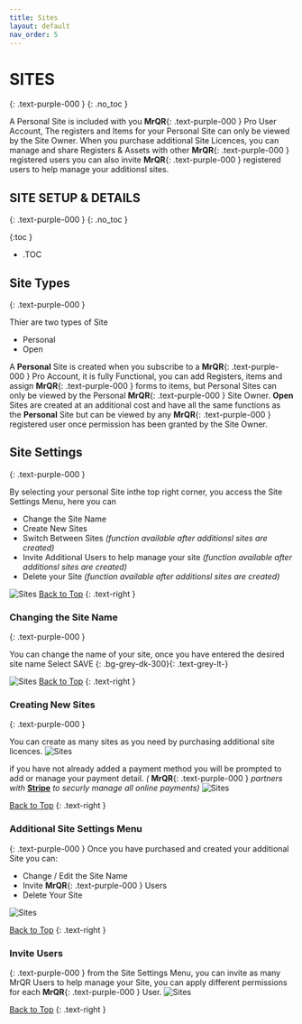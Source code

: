 ```yaml
---
title: Sites
layout: default
nav_order: 5
---
```

# **SITES**
{: .text-purple-000 }
{: .no_toc }

A Personal Site is included with you **MrQR**{: .text-purple-000 } Pro User Account, The registers and Items for your Personal Site can only be viewed by the Site Owner. When you purchase additional Site Licences, you can manage and share Registers & Assets with other **MrQR**{: .text-purple-000 } registered users you can also invite **MrQR**{: .text-purple-000 } registered users to help manage your additionsl sites.

## SITE SETUP & DETAILS
{: .text-purple-000 }
{: .no_toc }

{:toc }
- .TOC

## Site Types
{: .text-purple-000 }

Thier are two types of Site

* Personal
* Open

A **Personal** Site is created when you subscribe to a **MrQR**{: .text-purple-000 } Pro Account, it is fully Functional, you can add Registers, items and assign **MrQR**{: .text-purple-000 } forms to items, but Personal Sites can only be viewed by the Personal **MrQR**{: .text-purple-000 } Site Owner. **Open** Sites are created at an additional cost and have all the same functions as the **Personal** Site but can be viewed by any **MrQR**{: .text-purple-000 } registered user once permission has been granted by the Site Owner.

## Site Settings
{: .text-purple-000 }

By selecting your personal Site inthe top right corner, you access the Site Settings Menu, here you can
* Change the Site Name
* Create New Sites
* Switch Between Sites *(function available after additionsl sites are created)*
* Invite Additional Users to help manage your site *(function available after additionsl sites are created)*
* Delete your Site *(function available after additionsl sites are created)*
  
![Sites](/assets/images/MrQR_Site_Menu.png "Site Menu")
[Back to Top](https://docs.mrqr.me/sites/)
{: .text-right }

### Changing the Site Name
{: .text-purple-000 }

You can change the name of your site, once you have entered the desired site name Select 
SAVE {: .bg-grey-dk-300}{: .text-grey-lt-}

![Sites](/assets/images/MrQR_Site_Change_Name.png "Change Name")
[Back to Top](https://docs.mrqr.me/sites/)
{: .text-right }

### Creating New Sites
{: .text-purple-000 }

You can create as many sites as you need by purchasing additional site licences.
![Sites](/assets/images/MrQR_Sites_Create_New.png "Payment Details")

if you have not already added a payment method you will be prompted to add or manage your payment detail. *(*
**MrQR**{: .text-purple-000 } *partners with*
[**Stripe**](https://stripe.com/en-gb) *to securly manage all online payments)*
![Sites](/assets/images/MrQR_Payment_Details.png "Payment Details")

[Back to Top](https://docs.mrqr.me/sites/)
{: .text-right }

### Additional Site Settings Menu
{: .text-purple-000 }
Once you have purchased and created your additional Site you can:
* Change / Edit the Site Name
* Invite **MrQR**{: .text-purple-000 } Users
* Delete Your Site

![Sites](/assets/images/MrQR_Sites_New_Site.png "New Site Settings")

[Back to Top](https://docs.mrqr.me/sites/)
{: .text-right }


### Invite Users
{: .text-purple-000 }
from the Site Settings Menu, you can invite as many MrQR Users to help manage your Site, you can apply different permissions for each **MrQR**{: .text-purple-000 } User.
![Sites](/assets/images/MrQR_Sites_User_Pofile.png "profile")

[Back to Top](https://docs.mrqr.me/sites/)
{: .text-right }
